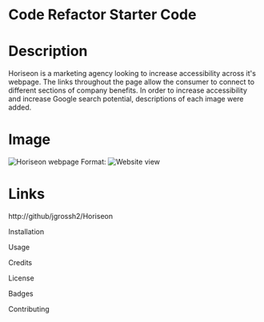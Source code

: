 # Code Refactor Starter Code

# Description

Horiseon is a marketing agency looking to increase accessibility across it's webpage. The links throughout the page allow the consumer to connect to different sections of company benefits. In order to increase accessibility and increase Google search potential, descriptions of each image were added. 

# Image 
![Horiseon webpage]()
Format: ![Website view]()

# Links
http://github/jgrossh2/Horiseon

Installation

Usage

Credits

License

Badges

Contributing


